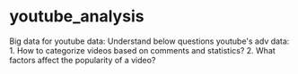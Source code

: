 # youtube_analysis
Big data for youtube data:
    Understand below questions youtube's adv data:
    1. How to categorize videos based on comments and statistics?
    2. What factors affect the popularity of a video?